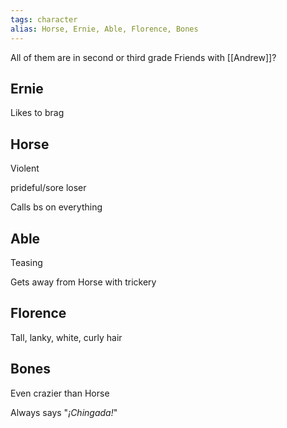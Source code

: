 ```yaml
---
tags: character
alias: Horse, Ernie, Able, Florence, Bones
---
```

All of them are in second or third grade
Friends with [[Andrew]]?

## Ernie
Likes to brag

## Horse
Violent

prideful/sore loser

Calls bs on everything

## Able
Teasing

Gets away from Horse with trickery

## Florence
Tall, lanky, white, curly hair

## Bones
Even crazier than Horse

Always says "*¡Chingada!*"
